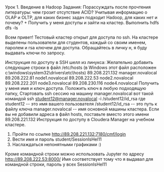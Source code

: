 Урок 1. Введение в Hadoop
Задания:
Порассуждать после прочтения литературы: чем грозит отсутствие ACID?
Учитывая информацию о OLAP и OLTP, для каких бизнес задач подходит Hadoop, для каких нет и
почему?
+
Получить у меня доступы и зайти на кластер. Выполнить hdfs dfs -ls

Всем привет!
Тестовый кластер открыт для доступа по ssh.
На кластере выделены пользователи для студентов, каждый со своим именем, паролем и rsa
ключем для доступа.
Обращайтесь в личку н, я буду выдавать ключи по запросу.

Инструкция по доступу в SSH шелл из линукса:
Желательно добавить следующие строки в файл /etc/hosts (в Windows этот файл расположен
c:\windows\system32\drivers\etc\hosts)
89.208.221.132 manager.novalocal
89.208.222.81 node1.novalocal
89.208.222.53 node2.novalocal
89.208.222.201 node3.novalocal
89.208.230.116 node4.novalocal
Получить у меня имя и ключ доступа.
Положить ключ в любую подходящую папку,
Стартовать ssh сессию на машину manager.novalocal вот такой командой
ssh student12@manager.novalocal -i /student12/id_rsa где student12 -- это имя вашего пользователя
/student12/id_rsa -- это путь к файлу ключа manager.novalocal -- имя основной машины кластера.
Если вы не добавили адреса в файл hosts, поставьте вместо этого имени 89.208.221.132
Инструкция по доступу в Cloudera Manager на учебном кластере.
1. Пройти по ссылке http://89.208.221.132:7180/cmf/login
2. Вести имя и пароль student/SessionIsHel11
3. Наслаждаться непонятными графиками :)

Кроме командной строки можно использовать Jupyter по адресу http://89.208.222.53:8000/
Имя соответствует тому что я выдавал для командной строки, пароль у всех SessionIsHel11
